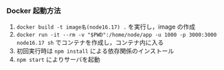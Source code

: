 ### Docker 起動方法
1. ` docker build -t image名(node16.17) . ` を実行し，image の作成
2. ` docker run -it --rm -v "$PWD":/home/node/app -u 1000 -p 3000:3000 node16.17 sh ` でコンテナを作成し，コンテナ内に入る
3. 初回実行時は ` npm install ` による依存関係のインストール
4. ` npm start ` によりサーバを起動